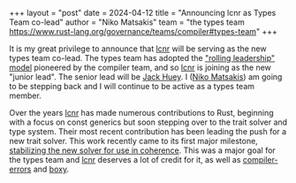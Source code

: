 +++
layout = "post"
date = 2024-04-12
title = "Announcing lcnr as Types Team co-lead"
author = "Niko Matsakis"
team = "the types team <https://www.rust-lang.org/governance/teams/compiler#types-team>"
+++

It is my great privilege to announce that [lcnr][] will be serving as the new types team co-lead. The types team has adopted the ["rolling leadership" model](https://rust-lang.github.io/rfcs/3262-compiler-team-rolling-leads.html) pioneered by the compiler team, and so [lcnr][] is joining as the new "junior lead". The senior lead will be [Jack Huey][]. I ([Niko Matsakis][]) am going to be stepping back and I will continue to be active as a types team member.

Over the years [lcnr][] has made numerous contributions to Rust, beginning with a focus on const generics but soon stepping over to the trait solver and type system. Their most recent contribution has been leading the push for a new trait solver. This work recently came to its first major milestone, [stabilizing the new solver for use in coherence][#121848]. This was a major goal for the types team and [lcnr][] deserves a lot of credit for it, as well as [compiler-errors][] and [boxy][].

[#121848]: https://github.com/rust-lang/rust/pull/121848
[compiler-errors]: https://github.com/compiler-errors
[boxy]: https://github.com/boxyuwu
[lcnr]: https://github.com/lcnr
[Jack Huey]: https://github.com/jackh726
[Niko Matsakis]: https://github.com/nikomatsakis
